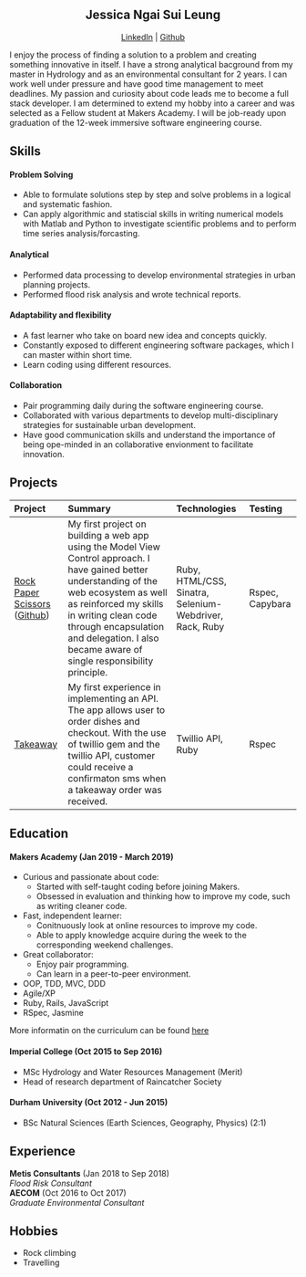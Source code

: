 <h2 align="center">Jessica Ngai Sui Leung</h2>
<p align="center">
  <a href="www.linkedin.com/in/jessica-ngai-sui-leung">LinkedIn</a>  |  
  <a href="https://github.com/jesslns">Github</a>
</p>

I enjoy the process of finding a solution to a problem and creating something innovative in itself. I have a strong analytical bacground from my master in Hydrology and as an environmental consultant for 2 years. I can work well under pressure and have good time management to meet deadlines. My passion and curiosity about code leads me to become a full stack developer. I am determined to extend my hobby into a career and was selected as a Fellow student at Makers Academy. I will be job-ready upon graduation of the 12-week immersive software engineering course.

## Skills


####  Problem Solving

- Able to formulate solutions step by step and solve problems in a logical and systematic fashion. 
- Can apply algorithmic and statiscial skills in writing numerical models with Matlab and Python to investigate scientific problems and to perform time series analysis/forcasting.

#### Analytical
- Performed data processing to develop environmental strategies in urban planning projects.
- Performed flood risk analysis and wrote technical reports.

#### Adaptability and flexibility

- A fast learner who take on board new idea and concepts quickly.
- Constantly exposed to different engineering software packages, which I can master within short time. 
- Learn coding using different resources.

#### Collaboration

- Pair programming daily during the software engineering course. 
- Collaborated with various departments to develop multi-disciplinary strategies for sustainable urban development. 
- Have good communication skills and understand the importance of being ope-minded in an collaborative envionment to facilitate innovation.

## Projects
|Project|Summary|Technologies|Testing|
| :---- | :---- | :---- | :---- |
|[Rock Paper Scissors](https://rpsbyjess.herokuapp.com/)<br>([Github](https://github.com/jesslns/rps-challenge))| My first project on building a web app using the Model View Control approach. I have gained better understanding of the web ecosystem as well as reinforced my skills in writing clean code through encapsulation and delegation. I also became aware of single responsibility principle. |Ruby, HTML/CSS, <br> Sinatra, Selenium-Webdriver, Rack, Ruby | Rspec, Capybara|
|[Takeaway](https://github.com/jesslns/takeaway-challenge)|My first experience in implementing an API. The app allows user to order dishes and checkout. With the use of twillio gem and the twillio API, customer could receive a confirmaton sms when a takeaway order was received. |Twillio API, Ruby|Rspec|

## Education

#### Makers Academy (Jan 2019 - March 2019)

- Curious and passionate about code: 
  - Started with self-taught coding before joining Makers. 
  - Obsessed in evaluation and thinking how to improve my code, such as writing cleaner code.
- Fast, independent learner: 
  - Conitnuously look at online resources to improve my code.
  - Able to apply knowledge acquire during the week to the corresponding weekend challenges.
- Great collaborator:
  - Enjoy pair programming.
  - Can learn in a peer-to-peer environment.
- OOP, TDD, MVC, DDD
- Agile/XP
- Ruby, Rails, JavaScript
- RSpec, Jasmine

More informatin on the curriculum can be found [here](https://faq.makers.tech/knowledge/how-can-i-learn-more-about-your-curriculum)

#### Imperial College (Oct 2015 to Sep 2016)

- MSc Hydrology and Water Resources Management (Merit)
- Head of research department of Raincatcher Society

#### Durham University (Oct 2012 - Jun 2015)

- BSc Natural Sciences (Earth Sciences, Geography, Physics) (2:1)

## Experience

**Metis Consultants** (Jan 2018 to Sep 2018)    
*Flood Risk Consultant*  
**AECOM** (Oct 2016 to Oct 2017)   
*Graduate Environmental Consultant*  

## Hobbies

- Rock climbing
- Travelling
